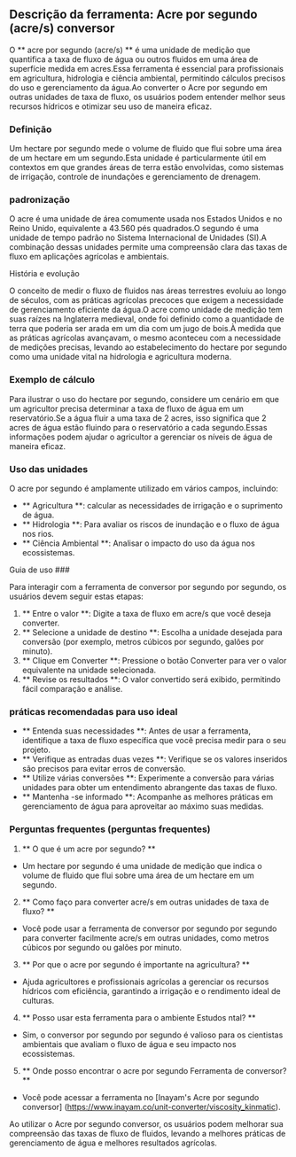 ## Descrição da ferramenta: Acre por segundo (acre/s) conversor

O ** acre por segundo (acre/s) ** é uma unidade de medição que quantifica a taxa de fluxo de água ou outros fluidos em uma área de superfície medida em acres.Essa ferramenta é essencial para profissionais em agricultura, hidrologia e ciência ambiental, permitindo cálculos precisos do uso e gerenciamento da água.Ao converter o Acre por segundo em outras unidades de taxa de fluxo, os usuários podem entender melhor seus recursos hídricos e otimizar seu uso de maneira eficaz.

### Definição

Um hectare por segundo mede o volume de fluido que flui sobre uma área de um hectare em um segundo.Esta unidade é particularmente útil em contextos em que grandes áreas de terra estão envolvidas, como sistemas de irrigação, controle de inundações e gerenciamento de drenagem.

### padronização

O acre é uma unidade de área comumente usada nos Estados Unidos e no Reino Unido, equivalente a 43.560 pés quadrados.O segundo é uma unidade de tempo padrão no Sistema Internacional de Unidades (SI).A combinação dessas unidades permite uma compreensão clara das taxas de fluxo em aplicações agrícolas e ambientais.

História e evolução

O conceito de medir o fluxo de fluidos nas áreas terrestres evoluiu ao longo de séculos, com as práticas agrícolas precoces que exigem a necessidade de gerenciamento eficiente da água.O acre como unidade de medição tem suas raízes na Inglaterra medieval, onde foi definido como a quantidade de terra que poderia ser arada em um dia com um jugo de bois.À medida que as práticas agrícolas avançavam, o mesmo aconteceu com a necessidade de medições precisas, levando ao estabelecimento do hectare por segundo como uma unidade vital na hidrologia e agricultura moderna.

### Exemplo de cálculo

Para ilustrar o uso do hectare por segundo, considere um cenário em que um agricultor precisa determinar a taxa de fluxo de água em um reservatório.Se a água fluir a uma taxa de 2 acres, isso significa que 2 acres de água estão fluindo para o reservatório a cada segundo.Essas informações podem ajudar o agricultor a gerenciar os níveis de água de maneira eficaz.

### Uso das unidades

O acre por segundo é amplamente utilizado em vários campos, incluindo:

- ** Agricultura **: calcular as necessidades de irrigação e o suprimento de água.
- ** Hidrologia **: Para avaliar os riscos de inundação e o fluxo de água nos rios.
- ** Ciência Ambiental **: Analisar o impacto do uso da água nos ecossistemas.

Guia de uso ###

Para interagir com a ferramenta de conversor por segundo por segundo, os usuários devem seguir estas etapas:

1. ** Entre o valor **: Digite a taxa de fluxo em acre/s que você deseja converter.
2. ** Selecione a unidade de destino **: Escolha a unidade desejada para conversão (por exemplo, metros cúbicos por segundo, galões por minuto).
3. ** Clique em Converter **: Pressione o botão Converter para ver o valor equivalente na unidade selecionada.
4. ** Revise os resultados **: O valor convertido será exibido, permitindo fácil comparação e análise.

### práticas recomendadas para uso ideal

- ** Entenda suas necessidades **: Antes de usar a ferramenta, identifique a taxa de fluxo específica que você precisa medir para o seu projeto.
- ** Verifique as entradas duas vezes **: Verifique se os valores inseridos são precisos para evitar erros de conversão.
- ** Utilize várias conversões **: Experimente a conversão para várias unidades para obter um entendimento abrangente das taxas de fluxo.
- ** Mantenha -se informado **: Acompanhe as melhores práticas em gerenciamento de água para aproveitar ao máximo suas medidas.

### Perguntas frequentes (perguntas frequentes)

1. ** O que é um acre por segundo? **
- Um hectare por segundo é uma unidade de medição que indica o volume de fluido que flui sobre uma área de um hectare em um segundo.

2. ** Como faço para converter acre/s em outras unidades de taxa de fluxo? **
- Você pode usar a ferramenta de conversor por segundo por segundo para converter facilmente acre/s em outras unidades, como metros cúbicos por segundo ou galões por minuto.

3. ** Por que o acre por segundo é importante na agricultura? **
- Ajuda agricultores e profissionais agrícolas a gerenciar os recursos hídricos com eficiência, garantindo a irrigação e o rendimento ideal de culturas.

4. ** Posso usar esta ferramenta para o ambiente Estudos ntal? **
- Sim, o conversor por segundo por segundo é valioso para os cientistas ambientais que avaliam o fluxo de água e seu impacto nos ecossistemas.

5. ** Onde posso encontrar o acre por segundo Ferramenta de conversor? **
- Você pode acessar a ferramenta no [Inayam's Acre por segundo conversor] (https://www.inayam.co/unit-converter/viscosity_kinmatic).

Ao utilizar o Acre por segundo conversor, os usuários podem melhorar sua compreensão das taxas de fluxo de fluidos, levando a melhores práticas de gerenciamento de água e melhores resultados agrícolas.